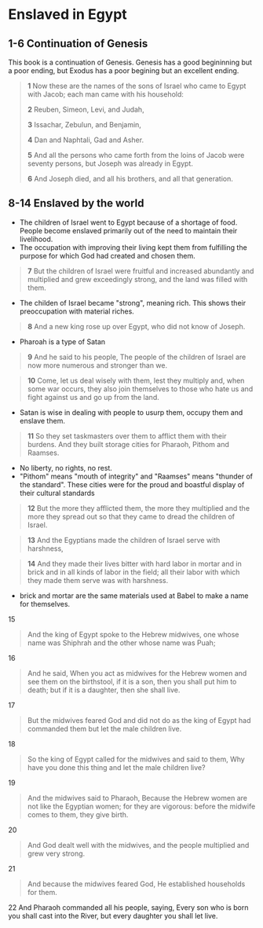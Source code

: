 # Enslaved in Egypt

## 1-6 Continuation of Genesis
This book is a continuation of Genesis. Genesis has a good begininning but a poor ending, but Exodus has a poor begining but an excellent ending.

> **1** Now these are the names of the sons of Israel who came to Egypt with Jacob; each man came with his household:
>
> **2** Reuben, Simeon, Levi, and Judah,
>
> **3** Issachar, Zebulun, and Benjamin,
>
> **4** Dan and Naphtali, Gad and Asher.
>
> **5** And all the persons who came forth from the loins of Jacob were seventy persons, but Joseph was already in Egypt.
>
> **6** And Joseph died, and all his brothers, and all that generation.


## 8-14 Enslaved by the world
- The children of Israel went to Egypt because of a shortage of food. People become enslaved primarily out of the need to maintain their livelihood.
- The occupation with improving their living kept them from fulfilling the purpose for which God had created and chosen them.

> **7** But the children of Israel were fruitful and increased abundantly and multiplied and grew exceedingly strong, and the land was filled with them.
- The childen of Israel became "strong", meaning rich. This shows their preoccupation with material riches.

> **8** And a new king rose up over Egypt, who did not know of Joseph.
- Pharoah is a type of Satan

> **9** And he said to his people, The people of the children of Israel are now more numerous and stronger than we.

> **10** Come, let us deal wisely with them, lest they multiply and, when some war occurs, they also join themselves to those who hate us and fight against us and go up from the land.
- Satan is wise in dealing with people to usurp them, occupy them and enslave them.

> **11** So they set taskmasters over them to afflict them with their burdens. And they built storage cities for Pharaoh, Pithom and Raamses.
- No liberty, no rights, no rest.
- "Pithom" means "mouth of integrity" and "Raamses" means "thunder of the standard". These cities were for the proud and boastful display of their cultural standards

> **12** But the more they afflicted them, the more they multiplied and the more they spread out so that they came to dread the children of Israel.

> **13** And the Egyptians made the children of Israel serve with harshness,

> **14** And they made their lives bitter with hard labor in mortar and in brick and in all kinds of labor in the field; all their labor with which they made them serve was with harshness.
- brick and mortar are the same materials used at Babel to make a name for themselves.


15
> And the king of Egypt spoke to the Hebrew midwives, one whose name was Shiphrah and the other whose name was Puah;

16
> And he said, When you act as midwives for the Hebrew women and see them on the birthstool, if it is a son, then you shall put him to death; but if it is a daughter, then she shall live.

17
> But the midwives feared God and did not do as the king of Egypt had commanded them but let the male children live.

18
> So the king of Egypt called for the midwives and said to them, Why have you done this thing and let the male children live?

19
> And the midwives said to Pharaoh, Because the Hebrew women are not like the Egyptian women; for they are vigorous: before the midwife comes to them, they give birth.

20
> And God dealt well with the midwives, and the people multiplied and grew very strong.

21
> And because the midwives feared God, He established households for them.

22 And Pharaoh commanded all his people, saying, Every son who is born you shall cast into the River, but every daughter you shall let live.
